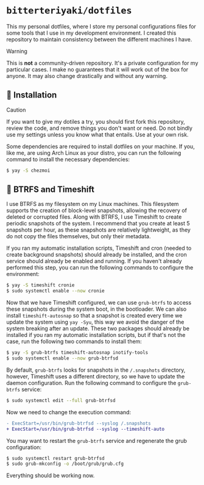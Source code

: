 # `bitterteriyaki/dotfiles`

This my personal dotfiles, where I store my personal configurations files for
some tools that I use in my development environment. I created this repository
to maintain consistency between the different machines I have.

> [!WARNING]
> This is **not** a community-driven repository. It's a private configuration
> for my particular cases. I make no guarantees that it will work out of the
> box for anyone. It may also change drastically and without any warning.

## 🔨 Installation

> [!CAUTION]
> If you want to give my dotiles a try, you should first fork this repository,
> review the code, and remove things you don't want or need. Do not bindly use
> my settings unless you know what that entails. Use at your own risk.

Some dependencies are required to install dotfiles on your machine. If you,
like me, are using Arch Linux as your distro, you can run the following
command to install the necessary dependencies:

```sh
$ yay -S chezmoi
```

## 📼 BTRFS and Timeshift

I use BTRFS as my filesystem on my Linux machines. This filesystem supports the
creation of block-level snapshots, allowing the recovery of deleted or
corrupted files. Along with BTRFS, I use Timeshift to create periodic snapshots
of the system. I recommend that you create at least 5 snapshots per hour, as
these snapshots are relatively lightweight, as they do not copy the files
themselves, but only their metadata.

If you ran my automatic installation scripts, Timeshift and cron (needed to
create background snapshots) should already be installed, and the cron service
should already be enabled and running. If you haven't already performed this
step, you can run the following commands to configure the environment:

```sh
$ yay -S timeshift cronie
$ sudo systemctl enable --now cronie
```

Now that we have Timeshift configured, we can use `grub-btrfs` to access these
snapshots during the system boot, in the bootloader. We can also install
`timeshift-autosnap` so that a snapshot is created every time we update the
system using `yay -Syu`, this way we avoid the danger of the system breaking
after an update. These two packages should already be installed if you ran my
automatic installation scripts, but if that's not the case, run the following
two commands to install them:

```sh
$ yay -S grub-btrfs timeshift-autosnap inotify-tools
$ sudo systemctl enable --now grub-btrfsd
```

By default, `grub-btrfs` looks for snapshots in the `/.snapshots` directory,
however, Timeshift uses a different directory, so we have to update the daemon
configuration. Run the following command to configure the `grub-btrfs` service:

```sh
$ sudo systemctl edit --full grub-btrfsd
```

Now we need to change the execution command:

```diff
- ExecStart=/usr/bin/grub-btrfsd --syslog /.snapshots
+ ExecStart=/usr/bin/grub-btrfsd --syslog --timeshift-auto
```

You may want to restart the `grub-btrfs` service and regenerate the grub
configuration:

```sh
$ sudo systemctl restart grub-btrfsd 
$ sudo grub-mkconfig -o /boot/grub/grub.cfg
```

Everything should be working now.

